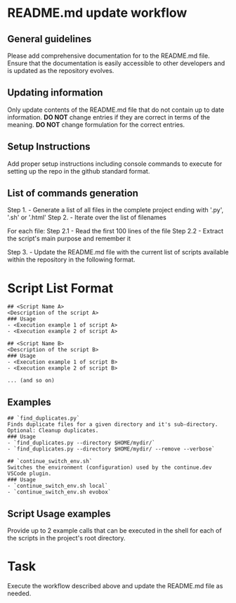 # README.md update workflow

## General guidelines
Please add comprehensive documentation for to the README.md file.
Ensure that the documentation is easily accessible to other developers and is updated as the repository evolves.

## Updating information
Only update contents of the README.md file that do not contain up to date information. __DO NOT__ change entries if they are correct in terms of the meaning. __DO NOT__ change formulation for the correct entries.

## Setup Instructions
Add proper setup instructions including console commands to execute for setting up the repo in the github standard format.

## List of commands generation
Step 1. - Generate a list of all files in the complete project ending with '.py', '.sh' or '.html'
Step 2. - Iterate over the list of filenames

For each file:
Step 2.1 - Read the first 100 lines of the file
Step 2.2 - Extract the script's main purpose and remember it

Step 3. - Update the README.md file with the current list of scripts available within the repository in the following format.

# Script List Format
```
## <Script Name A>
<Description of the script A>
### Usage
- <Execution example 1 of script A>
- <Execution example 2 of script A>

## <Script Name B>
<Description of the script B>
### Usage
- <Execution example 1 of script B>
- <Execution example 2 of script B>

... (and so on)
```

## Examples
```
## `find_duplicates.py`
Finds duplicate files for a given directory and it's sub-directory. Optional: Cleanup duplicates.
### Usage
- `find_duplicates.py --directory $HOME/mydir/`
- `find_duplicates.py --directory $HOME/mydir/ --remove --verbose`

## `continue_switch_env.sh`
Switches the environment (configuration) used by the continue.dev VSCode plugin.
### Usage
- `continue_switch_env.sh local`
- `continue_switch_env.sh evobox`
```

## Script Usage examples
Provide up to 2 example calls that can be executed in the shell for each of the scripts in the project's root directory.

# Task
Execute the workflow described above and update the README.md file as needed.